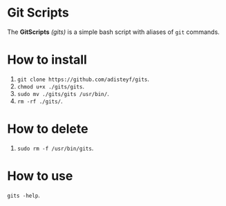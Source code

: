 # Git Scripts
The **GitScripts** *(gits)* is a simple bash script with aliases of `git` commands.

# How to install
1. `git clone https://github.com/adisteyf/gits`.
2. `chmod u+x ./gits/gits`.
3. `sudo mv ./gits/gits /usr/bin/`.
4. `rm -rf ./gits/`.

# How to delete
1. `sudo rm -f /usr/bin/gits`.

# How to use
`gits -help`.
